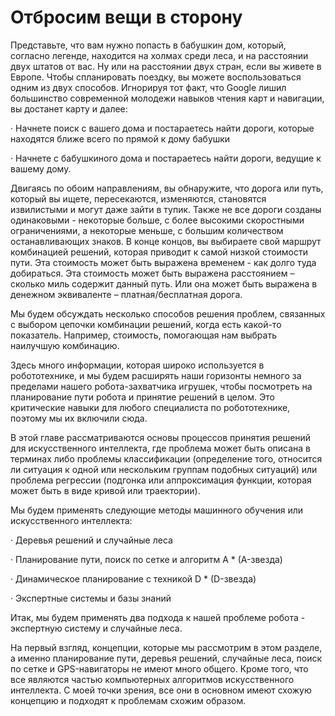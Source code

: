 # Отбросим вещи в сторону

Представьте, что вам нужно попасть в бабушкин дом, который, согласно легенде, находится на холмах среди леса, и на расстоянии двух штатов от вас. Ну или на расстоянии двух стран, если вы живете в Европе. Чтобы спланировать поездку, вы можете воспользоваться одним из двух способов. Игнорируя тот факт, что Google лишил большинство современной молодежи навыков чтения карт и навигации, вы достанет карту и далее:

·        Начнете поиск с вашего дома и постараетесь найти дороги, которые находятся ближе всего по прямой к дому бабушки

·        Начнете с бабушкиного дома и постараетесь найти дороги, ведущие к вашему дому.

Двигаясь по обоим направлениям, вы обнаружите, что дорога или путь, который вы ищете, пересекаются, изменяются, становятся извилистыми и могут даже зайти в тупик. Также не все дороги созданы одинаковыми - некоторые больше, с более высокими скоростными ограничениями, а некоторые меньше, с большим количеством останавливающих знаков. В конце концов, вы выбираете свой маршрут комбинацией решений, которая приводит к самой низкой стоимости пути.  Эта стоимость может быть выражена временем - как долго туда добираться. Эта стоимость может быть выражена расстоянием – сколько миль содержит данный путь. Или она может быть выражена в денежном эквиваленте – платная/бесплатная дорога.

Мы будем обсуждать несколько способов решения проблем, связанных с выбором цепочки комбинации решений, когда есть какой-то показатель. Например, стоимость, помогающая нам выбрать наилучшую комбинацию.

Здесь много информации, которая широко используется в робототехнике, и мы будем расширять наши горизонты немного за пределами нашего робота-захватчика игрушек, чтобы посмотреть на планирование пути робота и принятие решений в целом. Это критические навыки для любого специалиста по робототехнике, поэтому мы их включили сюда.

В этой главе рассматриваются основы процессов принятия решений для искусственного интеллекта, где проблема может быть описана в терминах либо проблемы классификации \(определение того, относится ли ситуация к одной или нескольким группам подобных ситуаций\) или проблема регрессии \(подгонка или аппроксимация функции, которая может быть в виде кривой или траектории\).

Мы будем применять следующие методы машинного обучения или искусственного интеллекта:

·        Деревья решений и случайные леса

·        Планирование пути, поиск по сетке и алгоритм A \* \(A-звезда\)

·        Динамическое планирование с техникой D \* \(D-звезда\)

·        Экспертные системы и базы знаний

Итак, мы будем применять два подхода к нашей проблеме робота - экспертную систему и случайные леса.

На первый взгляд, концепции, которые мы рассмотрим в этом разделе, а именно планирование пути, деревья решений, случайные леса, поиск по сетке и GPS-навигаторы не имеют много общего. Кроме того, что все являются частью компьютерных алгоритмов искусственного интеллекта. С моей точки зрения, все они в основном имеют схожую концепцию и подходят к проблемам схожим образом.

